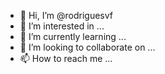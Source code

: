 - 👋 Hi, I’m @rodriguesvf
- 👀 I’m interested in ...
- 🌱 I’m currently learning ...
- 💞️ I’m looking to collaborate on ...
- 📫 How to reach me ...

<!---
rodriguesvf/rodriguesvf is a ✨ special ✨ repository because its `README.md` (this file) appears on your GitHub profile.
You can click the Preview link to take a look at your changes.
--->
